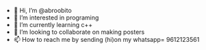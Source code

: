 - 👋 Hi, I’m @abroobito
- 👀 I’m interested in programing
- 🌱 I’m currently learning c++ 
- 💞️ I’m looking to collaborate on making  posters
- 📫 How to reach me by sending (hi)on my whatsapp= 9612123561

<!---
abroobito/abroobito is a ✨ special ✨ repository because its `README.md` (this file) appears on your GitHub profile.
You can click the Preview link to take a look at your changes.
--->
